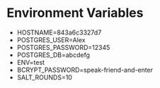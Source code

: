 # Environment Variables

- HOSTNAME=843a6c3327d7
- POSTGRES_USER=Alex
- POSTGRES_PASSWORD=12345
- POSTGRES_DB=abcdefg
- ENV=test
- BCRYPT_PASSWORD=speak-friend-and-enter
- SALT_ROUNDS=10
